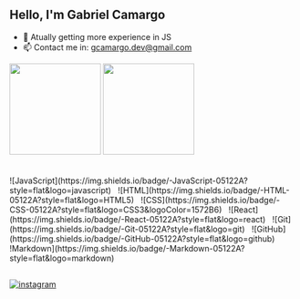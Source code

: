 ## Hello, I'm Gabriel Camargo

- 🌱 Atually getting more experience in JS
- 📫 Contact me in: gcamargo.dev@gmail.com

<div>
 <img height="160em" src="https://github-readme-stats.vercel.app/api?username=gabrielcaamargo&show_icons=true&theme=dracula&include_all_commits=true&count_private=true" />
 <img height="160em" src="https://github-readme-stats.vercel.app/api/top-langs/?username=gabrielcaamargo&theme=dracula&layout=compact&langs_count=7" />
</div>
 
</br>

 <div style="display: inline_block"><br>
![JavaScript](https://img.shields.io/badge/-JavaScript-05122A?style=flat&logo=javascript) &nbsp; 
![HTML](https://img.shields.io/badge/-HTML-05122A?style=flat&logo=HTML5) &nbsp; 
![CSS](https://img.shields.io/badge/-CSS-05122A?style=flat&logo=CSS3&logoColor=1572B6) &nbsp;
![React](https://img.shields.io/badge/-React-05122A?style=flat&logo=react) &nbsp;
![Git](https://img.shields.io/badge/-Git-05122A?style=flat&logo=git) &nbsp;
![GitHub](https://img.shields.io/badge/-GitHub-05122A?style=flat&logo=github) &nbsp;
!Markdown](https://img.shields.io/badge/-Markdown-05122A?style=flat&logo=markdown) &nbsp;
  
</div>
  
  ##
  
<div>
<a href="https://instagram.com/gabcamargo" target="_blank">
 <img align="center" src="https://img.shields.io/badge/-gabcamargo-05122A?style=flat&logo=instagram" alt="instagram"/>
</a>

  </div>
